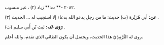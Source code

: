 ٢٠٨٢ -** ت:** زياد (٢) ، غير منسوب.

**عن:** أبي هُرَيْرة (ت) حديث: ما من رجل يدعو الله بدعاء إلا استجيب له ... الحديث (٣) .

**رَوَى عَنه:** ليث بْن أَبي سليم (ت) .

روى له التِّرْمِذِيّ هذا الحديث، ويحتمل أن يكون الطائي الذي تقدم، والله أعلم.